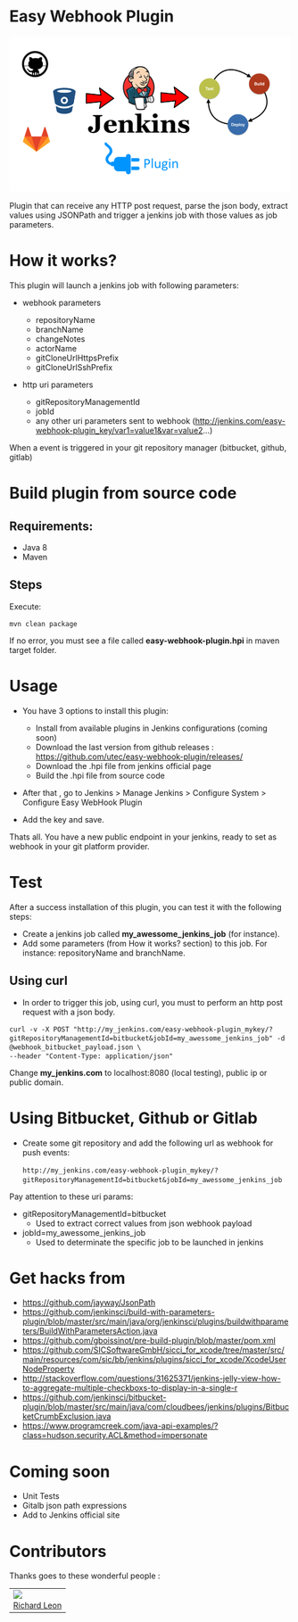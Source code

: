 # Easy Webhook Plugin

![](https://raw.githubusercontent.com/jrichardsz/static_resources/master/easy-webhook-plugin.png)

Plugin that can receive any HTTP post request, parse the json body, extract values using JSONPath and trigger a jenkins job with those values as job parameters.

# How it works?

This plugin will launch a jenkins job with following parameters:

- webhook parameters 
  - repositoryName
  - branchName
  - changeNotes
  - actorName
  - gitCloneUrlHttpsPrefix
  - gitCloneUrlSshPrefix
  
- http uri parameters
  - gitRepositoryManagementId
  - jobId
  - any other uri parameters sent to webhook (http://jenkins.com/easy-webhook-plugin_key/var1=value1&var=value2...)
  
When a event is triggered in your git repository manager (bitbucket, github, gitlab)

# Build plugin from source code

## Requirements:

- Java 8
- Maven

## Steps  

Execute:

```
mvn clean package 
```

If no error, you must see a file called **easy-webhook-plugin.hpi** in maven target folder.
  
# Usage

- You have 3 options to install this plugin:

  - Install from available plugins in Jenkins configurations (coming soon)
  - Download the last version from github releases : https://github.com/utec/easy-webhook-plugin/releases/
  - Download the .hpi file from jenkins official page
  - Build the .hpi file from source code
  
- After that , go to Jenkins > Manage Jenkins > Configure System > Configure Easy WebHook Plugin
- Add the key and save.

Thats all. You have a new public endpoint in your jenkins, ready to set as webhook in your git platform provider.
  
  
# Test

After a success installation of this plugin, you can test it with the following steps:

- Create a jenkins job called **my_awessome_jenkins_job** (for instance).
- Add some parameters (from How it works? section) to this job. For instance: repositoryName and branchName.

## Using curl

- In order to trigger this job, using curl, you must to perform an http post request with a json body.

```
curl -v -X POST "http://my_jenkins.com/easy-webhook-plugin_mykey/?gitRepositoryManagementId=bitbucket&jobId=my_awessome_jenkins_job" -d @webhook_bitbucket_payload.json \
--header "Content-Type: application/json"
```

Change **my_jenkins.com** to localhost:8080 (local testing), public ip or public domain.

# Using Bitbucket, Github or Gitlab

- Create some git repository and add the following url as webhook for push events:

  `
http://my_jenkins.com/easy-webhook-plugin_mykey/?gitRepositoryManagementId=bitbucket&jobId=my_awessome_jenkins_job
  `

Pay attention to these uri params:

- gitRepositoryManagementId=bitbucket
  - Used to extract correct values from json webhook payload
- jobId=my_awessome_jenkins_job
  - Used to determinate the specific job to be launched in jenkins

# Get hacks from 

- https://github.com/jayway/JsonPath
- https://github.com/jenkinsci/build-with-parameters-plugin/blob/master/src/main/java/org/jenkinsci/plugins/buildwithparameters/BuildWithParametersAction.java
- https://github.com/gboissinot/pre-build-plugin/blob/master/pom.xml
- https://github.com/SICSoftwareGmbH/sicci_for_xcode/tree/master/src/main/resources/com/sic/bb/jenkins/plugins/sicci_for_xcode/XcodeUserNodeProperty
- http://stackoverflow.com/questions/31625371/jenkins-jelly-view-how-to-aggregate-multiple-checkboxs-to-display-in-a-single-r
- https://github.com/jenkinsci/bitbucket-plugin/blob/master/src/main/java/com/cloudbees/jenkins/plugins/BitbucketCrumbExclusion.java
- https://www.programcreek.com/java-api-examples/?class=hudson.security.ACL&method=impersonate

# Coming soon

- Unit Tests
- Gitalb json path expressions
- Add to Jenkins official site

# Contributors

Thanks goes to these wonderful people :

<table>
  <tbody>
    <td>
      <img src="https://avatars0.githubusercontent.com/u/3322836?s=460&v=4" width="100px;"/>
      <br />
      <label><a href="http://jrichardsz.github.io/">Richard Leon</a></label>
      <br />
    </td>    
  </tbody>
</table>





